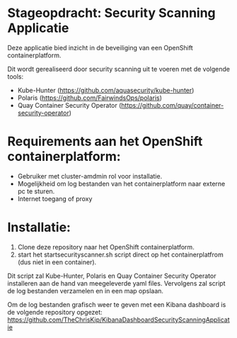 # Stageopdracht: Security Scanning Applicatie
Deze applicatie bied inzicht in de beveiliging van een OpenShift containerplatform.

Dit wordt gerealiseerd door security scanning uit te voeren met de volgende tools:
- Kube-Hunter (https://github.com/aquasecurity/kube-hunter)
- Polaris (https://github.com/FairwindsOps/polaris)
- Quay Container Security Operator (https://github.com/quay/container-security-operator)

# Requirements aan het OpenShift containerplatform:
- Gebruiker met cluster-amdmin rol voor installatie.
- Mogelijkheid om log bestanden van het containerplatform naar externe pc te sturen.
- Internet toegang of proxy

# Installatie:
 1) Clone deze repository naar het OpenShift containerplatform. 
 2) start het startsecurityscanner.sh script direct op het containerplatfrom (dus niet in een container).

Dit script zal Kube-Hunter, Polaris en Quay Container Security Operator installeren aan de hand van meegeleverde yaml files.
Vervolgens zal script de log bestanden verzamelen en in een map opslaan.

Om de log bestanden grafisch weer te geven met een Kibana dashboard is de volgende repository opgezet: https://github.com/TheChrisKip/KibanaDashboardSecurityScanningApplicatie
